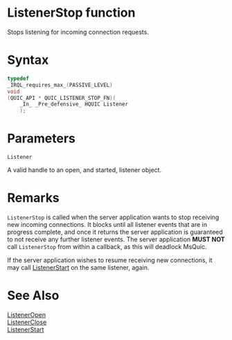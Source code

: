 ListenerStop function
======

Stops listening for incoming connection requests.

# Syntax

```C
typedef
_IRQL_requires_max_(PASSIVE_LEVEL)
void
(QUIC_API * QUIC_LISTENER_STOP_FN)(
    _In_ _Pre_defensive_ HQUIC Listener
    );
```

# Parameters

`Listener`

A valid handle to an open, and started, listener object.

# Remarks

`ListenerStop` is called when the server application wants to stop receiving new incoming connections. It blocks until all listener events that are in progress complete, and once it returns the server application is guaranteed to not receive any further listener events. The server application **MUST NOT** call `ListenerStop` from within a callback, as this will deadlock MsQuic.

If the server application wishes to resume receiving new connections, it may call [ListenerStart](ListenerStart.md) on the same listener, again.

# See Also

[ListenerOpen](ListenerOpen.md)<br>
[ListenerClose](ListenerClose.md)<br>
[ListenerStart](ListenerStart.md)<br>
